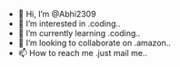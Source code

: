 - 👋 Hi, I’m @Abhi2309
- 👀 I’m interested in .coding..
- 🌱 I’m currently learning .coding..
- 💞️ I’m looking to collaborate on .amazon..
- 📫 How to reach me .just mail me..

<!---
Abhi2309/Abhi2309 is a ✨ special ✨ repository because its `README.md` (this file) appears on your GitHub profile.
You can click the Preview link to take a look at your changes.
--->
